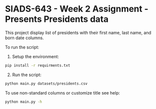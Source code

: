 # SIADS-643 - Week 2 Assignment - Presents Presidents data

This project display list of presidents with their first name, last name, and born date columns.

To run the script:

1. Setup the environment:

```bash
pip install -r requirments.txt
```

2. Run the script:

```bash
python main.py datasets/presidents.csv
```

To use non-standard columns or customize title see help:

```bash
python main.py -h
```
